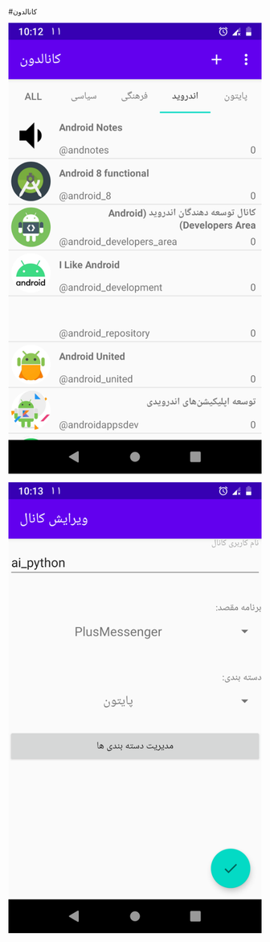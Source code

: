 #کانالدون


![](screenshot/Screenshot_20200701-221247_.png)


![](screenshot/Screenshot_20200701-221315_.png)